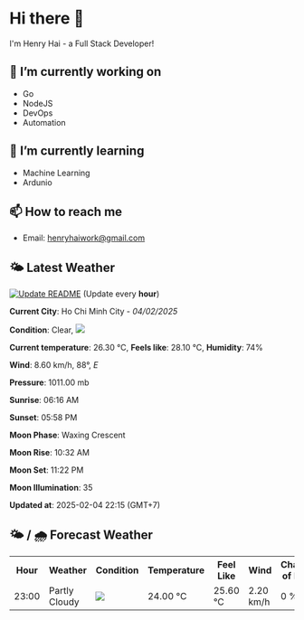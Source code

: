 # Hi there 👋

I'm Henry Hai - a Full Stack Developer!

## 🔭 I’m currently working on

- Go
- NodeJS
- DevOps
- Automation

## 🌱 I’m currently learning

- Machine Learning
- Ardunio

## 📫 How to reach me

- Email: <henryhaiwork@gmail.com>

## 🌤️ Latest Weather
[![Update README](https://github.com/henry0hai/henry0hai/actions/workflows/udpateReadme.yml/badge.svg)](https://github.com/henry0hai/henry0hai/actions/workflows/udpateReadme.yml)
(Update every **hour**)
<!-- CURRENT_WEATHER:START -->
**Current City**: Ho Chi Minh City - *04/02/2025*

**Condition**: Clear, <img src="https://cdn.weatherapi.com/weather/64x64/night/113.png"/>

**Current temperature**: 26.30 °C, **Feels like**: 28.10 °C, **Humidity**: 74%

**Wind**: 8.60 km/h, 88°, *E*

**Pressure**: 1011.00 mb

**Sunrise**: 06:16 AM

**Sunset**: 05:58 PM

**Moon Phase**: Waxing Crescent

**Moon Rise**: 10:32 AM

**Moon Set**: 11:22 PM

**Moon Illumination**: 35

**Updated at**: 2025-02-04 22:15 (GMT+7)<!-- CURRENT_WEATHER:END -->

## 🌤️ / 🌧️ Forecast Weather
<!-- FORECAST_WEATHER:START -->
<table>
		<tr>
			<th>Hour</th>
			<th>Weather</th>
			<th>Condition</th>
			<th>Temperature</th>
			<th>Feel Like</th>
			<th>Wind</th>
			<th>Chance of Rain</th>
		</tr>
				<tr>
					<td>23:00</td>
					<td>Partly Cloudy </td>
					<td><img src='https://cdn.weatherapi.com/weather/64x64/night/116.png'/></td>
					<td>24.00 °C</td>
					<td>25.60 °C</td>
					<td>2.20 km/h</td>
					<td>0 %</td>
				</tr>
</table>
<!-- FORECAST_WEATHER:END -->
